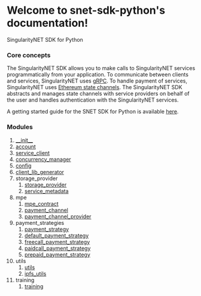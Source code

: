 # Welcome to snet-sdk-python's documentation!

SingularityNET SDK for Python

### Core concepts

The SingularityNET SDK allows you to make calls to SingularityNET services programmatically from your application.
To communicate between clients and services, SingularityNET uses [gRPC](https://grpc.io/).
To handle payment of services, SingularityNET uses [Ethereum state channels](https://dev.singularitynet.io/docs/concepts/multi-party-escrow/).
The SingularityNET SDK abstracts and manages state channels with service providers on behalf of the user and handles authentication with the SingularityNET services.

A getting started guide for the SNET SDK for Python is available [here](/docs/products/DecentralizedAIPlatform/SDK/PythonSDK/getting-started-guide/).

### Modules

1. [\_\_init\_\_](/docs/products/DecentralizedAIPlatform/SDK/PythonSDK/Documentation/init/)
2. [account](/docs/products/DecentralizedAIPlatform/SDK/PythonSDK/Documentation/account/)
3. [service_client](/docs/products/DecentralizedAIPlatform/SDK/PythonSDK/Documentation/service-client/)
4. [concurrency_manager](/docs/products/DecentralizedAIPlatform/SDK/PythonSDK/Documentation/concurrency-manager/)
5. [config](/docs/products/DecentralizedAIPlatform/SDK/PythonSDK/Documentation/config/)
6. [client_lib_generator](/docs/products/DecentralizedAIPlatform/SDK/PythonSDK/Documentation/client-lib-generator/)
7. storage_provider
    1. [storage_provider](/docs/products/DecentralizedAIPlatform/SDK/PythonSDK/Documentation/storage-provider/)
    2. [service_metadata](/docs/products/DecentralizedAIPlatform/SDK/PythonSDK/Documentation/service-metadata/)
8. mpe
    1. [mpe_contract](/docs/products/DecentralizedAIPlatform/SDK/PythonSDK/Documentation/mpe-contract/)
    2. [payment_channel](/docs/products/DecentralizedAIPlatform/SDK/PythonSDK/Documentation/payment-channel/)
    3. [payment_channel_provider](/docs/products/DecentralizedAIPlatform/SDK/PythonSDK/Documentation/payment-channel-provider/)
9. payment_strategies
    1. [payment_strategy](/docs/products/DecentralizedAIPlatform/SDK/PythonSDK/Documentation/payment-strategy/)
    2. [default_payment_strategy](/docs/products/DecentralizedAIPlatform/SDK/PythonSDK/Documentation/default-payment-strategy/)
    3. [freecall_payment_strategy](/docs/products/DecentralizedAIPlatform/SDK/PythonSDK/Documentation/freecall-payment-strategy/)
    4. [paidcall_payment_strategy](/docs/products/DecentralizedAIPlatform/SDK/PythonSDK/Documentation/paidcall-payment-strategy/)
    5. [prepaid_payment_strategy](/docs/products/DecentralizedAIPlatform/SDK/PythonSDK/Documentation/prepaid-payment-strategy/)
10. utils
    1. [utils](/docs/products/DecentralizedAIPlatform/SDK/PythonSDK/Documentation/utils/)
    2. [ipfs_utils](/docs/products/DecentralizedAIPlatform/SDK/PythonSDK/Documentation/ipfs-utils/)
11. training
    1. [training](/docs/products/DecentralizedAIPlatform/SDK/PythonSDK/Documentation/training/)
